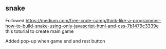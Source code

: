 ## snake

Followed https://medium.com/free-code-camp/think-like-a-programmer-how-to-build-snake-using-only-javascript-html-and-css-7b1479c3339e this toturial to create main game

Added pop-up when game end and rest button
